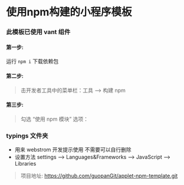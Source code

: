 # 使用npm构建的小程序模板

### 此模板已使用 vant 组件

#### 第一步:
运行 `npm i` 下载依赖包

#### 第二步:
> 击开发者工具中的菜单栏：工具 --> 构建 npm

#### 第三步:
> 勾选 “使用 npm 模块” 选项：

 ### typings 文件夹
* 用来 webstrom 开发提示使用 不需要可以自行删除
* 设置方法
 settings --> Languages&Frameworks --> JavaScript --> Libraries

 
>项目地址: https://github.com/guopanGit/applet-npm-template.git